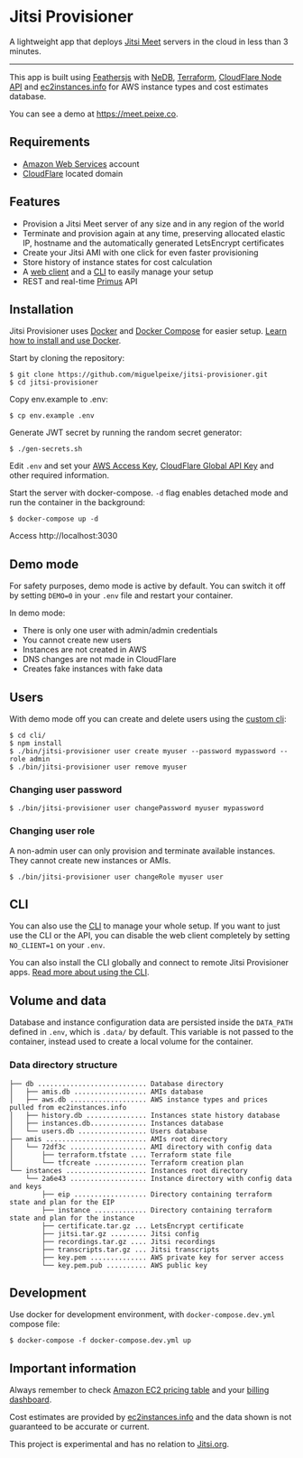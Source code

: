 # Jitsi Provisioner

A lightweight app that deploys [Jitsi Meet](https://jitsi.org/) servers in the cloud in less than 3 minutes.

---

This app is built using [Feathersjs](https://feathersjs.com/) with [NeDB](https://github.com/louischatriot/nedb), [Terraform](https://www.terraform.io/), [CloudFlare Node API](https://github.com/cloudflare/node-cloudflare) and [ec2instances.info](https://github.com/powdahound/ec2instances.info) for AWS instance types and cost estimates database.

You can see a demo at https://meet.peixe.co.

## Requirements

- [Amazon Web Services](https://aws.amazon.com/) account
- [CloudFlare](https://www.cloudflare.com/) located domain

## Features

- Provision a Jitsi Meet server of any size and in any region of the world
- Terminate and provision again at any time, preserving allocated elastic IP, hostname and the automatically generated LetsEncrypt certificates
- Create your Jitsi AMI with one click for even faster provisioning
- Store history of instance states for cost calculation
- A [web client](https://meet.peixe.co/) and a [CLI](cli) to easily manage your setup
- REST and real-time [Primus](https://github.com/primus/primus) API

## Installation

Jitsi Provisioner uses [Docker](https://www.docker.com/) and [Docker Compose](https://docs.docker.com/compose/) for easier setup. [Learn how to install and use Docker](https://docs.docker.com/get-docker/).

Start by cloning the repository:

```
$ git clone https://github.com/miguelpeixe/jitsi-provisioner.git
$ cd jitsi-provisioner
```

Copy env.example to .env:

```
$ cp env.example .env
```

Generate JWT secret by running the random secret generator:

```
$ ./gen-secrets.sh
```

Edit `.env` and set your [AWS Access Key](https://console.aws.amazon.com/iam/home?#/security_credentials), [CloudFlare Global API Key](https://dash.cloudflare.com/profile/api-tokens) and other required information.

Start the server with docker-compose. `-d` flag enables detached mode and run the container in the background:

```
$ docker-compose up -d
```

Access http://localhost:3030

## Demo mode

For safety purposes, demo mode is active by default. You can switch it off by setting `DEMO=0` in your `.env` file and restart your container.

In demo mode:

- There is only one user with admin/admin credentials
- You cannot create new users
- Instances are not created in AWS
- DNS changes are not made in CloudFlare
- Creates fake instances with fake data

## Users

With demo mode off you can create and delete users using the [custom cli](cli):

```
$ cd cli/
$ npm install
$ ./bin/jitsi-provisioner user create myuser --password mypassword --role admin
$ ./bin/jitsi-provisioner user remove myuser
```

### Changing user password

```
$ ./bin/jitsi-provisioner user changePassword myuser mypassword
```

### Changing user role

A non-admin user can only provision and terminate available instances. They cannot create new instances or AMIs.

```
$ ./bin/jitsi-provisioner user changeRole myuser user
```

## CLI

You can also use the [CLI](cli) to manage your whole setup. If you want to just use the CLI or the API, you can disable the web client completely by setting `NO_CLIENT=1` on your `.env`.

You can also install the CLI globally and connect to remote Jitsi Provisioner apps. [Read more about using the CLI](cli).

## Volume and data

Database and instance configuration data are persisted inside the `DATA_PATH` defined in `.env`, which is `.data/` by default. This variable is not passed to the container, instead used to create a local volume for the container.

### Data directory structure

```
├── db ........................... Database directory
│   ├── amis.db .................. AMIs database
│   ├── aws.db ................... AWS instance types and prices pulled from ec2instances.info
│   ├── history.db ............... Instances state history database
│   ├── instances.db.............. Instances database
│   └── users.db ................. Users database
├── amis ......................... AMIs root directory
│   └── 72df3c ................... AMI directory with config data
│       ├── terraform.tfstate .... Terraform state file
│       └── tfcreate ............. Terraform creation plan
└── instances .................... Instances root directory
    └── 2a6e43 ................... Instance directory with config data and keys
        ├── eip .................. Directory containing terraform state and plan for the EIP
        ├── instance ............. Directory containing terraform state and plan for the instance
        ├── certificate.tar.gz ... LetsEncrypt certificate
        ├── jitsi.tar.gz ......... Jitsi config
        ├── recordings.tar.gz .... Jitsi recordings
        ├── transcripts.tar.gz ... Jitsi transcripts
        ├── key.pem .............. AWS private key for server access
        └── key.pem.pub .......... AWS public key
```

## Development

Use docker for development environment, with `docker-compose.dev.yml` compose file:

```
$ docker-compose -f docker-compose.dev.yml up
```

## Important information

Always remember to check [Amazon EC2 pricing table](https://aws.amazon.com/ec2/pricing/on-demand/) and your [billing dashboard](https://console.aws.amazon.com/billing/home).

Cost estimates are provided by [ec2instances.info](https://github.com/powdahound/ec2instances.info) and the data shown is not guaranteed to be accurate or current.

This project is experimental and has no relation to [Jitsi.org](https://jitsi.org/).

